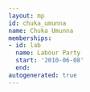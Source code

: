 ```yaml
---
layout: mp
id: chuka_umunna
name: Chuka Umunna
memberships:
- id: lab
  name: Labour Party
  start: '2010-06-08'
  end: 
autogenerated: true
---
```

